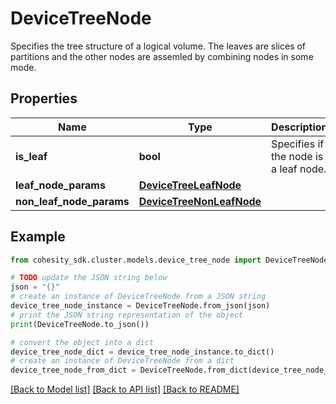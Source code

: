 # DeviceTreeNode

Specifies the tree structure of a logical volume. The leaves are slices of partitions and the other nodes are assemled by combining nodes in some mode.

## Properties

Name | Type | Description | Notes
------------ | ------------- | ------------- | -------------
**is_leaf** | **bool** | Specifies if the node is a leaf node. | [optional] 
**leaf_node_params** | [**DeviceTreeLeafNode**](DeviceTreeLeafNode.md) |  | [optional] 
**non_leaf_node_params** | [**DeviceTreeNonLeafNode**](DeviceTreeNonLeafNode.md) |  | [optional] 

## Example

```python
from cohesity_sdk.cluster.models.device_tree_node import DeviceTreeNode

# TODO update the JSON string below
json = "{}"
# create an instance of DeviceTreeNode from a JSON string
device_tree_node_instance = DeviceTreeNode.from_json(json)
# print the JSON string representation of the object
print(DeviceTreeNode.to_json())

# convert the object into a dict
device_tree_node_dict = device_tree_node_instance.to_dict()
# create an instance of DeviceTreeNode from a dict
device_tree_node_from_dict = DeviceTreeNode.from_dict(device_tree_node_dict)
```
[[Back to Model list]](../README.md#documentation-for-models) [[Back to API list]](../README.md#documentation-for-api-endpoints) [[Back to README]](../README.md)


